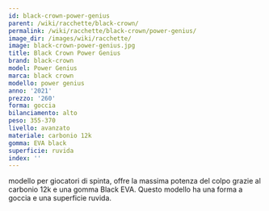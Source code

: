 ```yaml
---
id: black-crown-power-genius
parent: /wiki/racchette/black-crown/
permalink: /wiki/racchette/black-crown/power-genius/
image_dir: /images/wiki/racchette/
image: black-crown-power-genius.jpg
title: Black Crown Power Genius
brand: black-crown
model: Power Genius
marca: black crown
modello: power genius
anno: '2021'
prezzo: '260'
forma: goccia
bilanciamento: alto
peso: 355-370
livello: avanzato
materiale: carbonio 12k
gomma: EVA black
superficie: ruvida
index: ''
---
```

modello per giocatori di spinta, offre la massima potenza del colpo grazie al carbonio 12k e una gomma Black EVA. Questo modello ha una forma a goccia e una superficie ruvida.